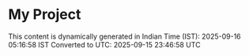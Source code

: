 # My Project

This content is dynamically generated in Indian Time (IST): 2025-09-16 05:16:58 IST
Converted to UTC: 2025-09-15 23:46:58 UTC
